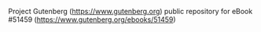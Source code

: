 Project Gutenberg (https://www.gutenberg.org) public repository for eBook #51459 (https://www.gutenberg.org/ebooks/51459)
